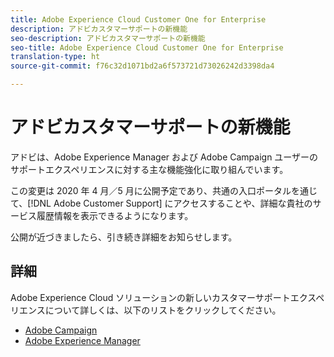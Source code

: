 ```yaml
---
title: Adobe Experience Cloud Customer One for Enterprise
description: アドビカスタマーサポートの新機能
seo-description: アドビカスタマーサポートの新機能
seo-title: Adobe Experience Cloud Customer One for Enterprise
translation-type: ht
source-git-commit: f76c32d1071bd2a6f573721d73026242d3398da4

---
```



# アドビカスタマーサポートの新機能

アドビは、Adobe Experience Manager および Adobe Campaign ユーザーのサポートエクスペリエンスに対する主な機能強化に取り組んでいます。

この変更は 2020 年 4 月／5 月に公開予定であり、共通の入口ポータルを通じて、[!DNL Adobe Customer Support] にアクセスすることや、詳細な貴社のサービス履歴情報を表示できるようになります。

公開が近づきましたら、引き続き詳細をお知らせします。

## 詳細

Adobe Experience Cloud ソリューションの新しいカスタマーサポートエクスペリエンスについて詳しくは、以下のリストをクリックしてください。

* [Adobe Campaign](campaign-list.md)
* [Adobe Experience Manager](aem-list.md)
